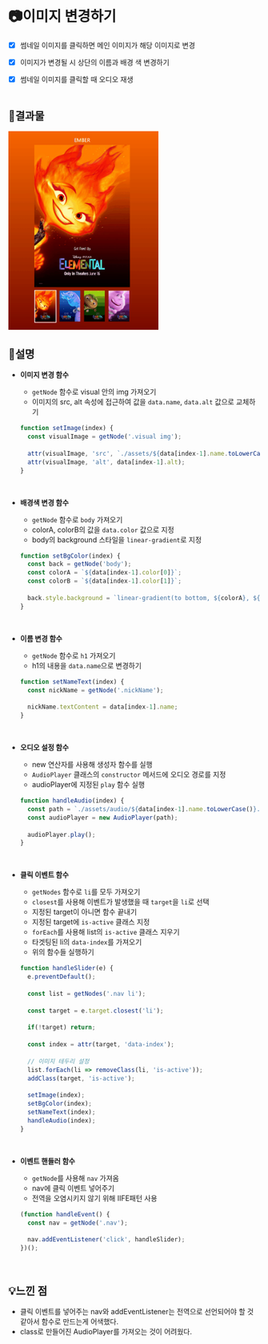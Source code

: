 # 📷이미지 변경하기


- [x] 썸네일 이미지를 클릭하면 메인 이미지가 해당 이미지로 변경
- [x] 이미지가 변경될 시 상단의 이름과 배경 색 변경하기
- [x] 썸네일 이미지를 클릭할 때 오디오 재생
<br><br>


## 🔮결과물

<img src="./client/images/result.gif" width="300" />


## 📝설명

* **이미지 변경 함수**
  * `getNode` 함수로 visual 안의 img 가져오기
  * 이미지의 src, alt 속성에 접근하여 값을 `data.name`, `data.alt` 값으로 교체하기
  
  ```js
  function setImage(index) {
    const visualImage = getNode('.visual img');
    
    attr(visualImage, 'src', `./assets/${data[index-1].name.toLowerCase()}.jpeg`);
    attr(visualImage, 'alt', data[index-1].alt);
  }
  ```
  <br>

* **배경색 변경 함수**
  * `getNode` 함수로 `body` 가져오기
  * colorA, colorB의 값을 `data.color` 값으로 지정
  * body의 background 스타일을 `linear-gradient`로 지정
  
  ```js
  function setBgColor(index) {
    const back = getNode('body');
    const colorA = `${data[index-1].color[0]}`;
    const colorB = `${data[index-1].color[1]}`;

    back.style.background = `linear-gradient(to bottom, ${colorA}, ${colorB})`;
  }
  ```
  <br>
  
* **이름 변경 함수**
  * `getNode` 함수로 `h1` 가져오기
  * h1의 내용을 `data.name`으로 변경하기
  
  ```js
  function setNameText(index) {
    const nickName = getNode('.nickName');
    
    nickName.textContent = data[index-1].name;
  }
  ```
  <br>

* **오디오 설정 함수**
  * new 연산자를 사용해 생성자 함수를 실행
  * `AudioPlayer` 클래스의 `constructor` 메서드에 오디오 경로를 지정
  * audioPlayer에 지정된 `play` 함수 실행
  
  ```js
  function handleAudio(index) {
    const path = `./assets/audio/${data[index-1].name.toLowerCase()}.m4a`;
    const audioPlayer = new AudioPlayer(path);

    audioPlayer.play();
  }
  ```
  <br>

* **클릭 이벤트 함수**
  * `getNodes` 함수로 `li`를 모두 가져오기
  * `closest`를 사용해 이벤트가 발생했을 때 `target`을 `li`로 선택
  * 지정된 target이 아니면 함수 끝내기
  * 지정된 target에 `is-active` 클래스 지정
  * `forEach`를 사용해 list의 `is-active` 클래스 지우기
  * 타겟팅된 li의 `data-index`를 가져오기
  * 위의 함수들 실행하기
  
  ```js
  function handleSlider(e) {
    e.preventDefault();
    
    const list = getNodes('.nav li');

    const target = e.target.closest('li');
    
    if(!target) return;
    
    const index = attr(target, 'data-index');

    // 이미지 테두리 설정
    list.forEach(li => removeClass(li, 'is-active'));
    addClass(target, 'is-active');

    setImage(index);
    setBgColor(index);
    setNameText(index);
    handleAudio(index);
  }
  ```
  <br>

* **이벤트 핸들러 함수**
  * `getNode`를 사용해 `nav` 가져옴
  * nav에 클릭 이벤트 넣어주기
  * 전역을 오염시키지 않기 위해 IIFE패턴 사용
  
  ```js
  (function handleEvent() {
    const nav = getNode('.nav');
    
    nav.addEventListener('click', handleSlider);
  })();
  ```
  <br>

## 💡느낀 점
- 클릭 이벤트를 넣어주는 nav와 addEventListener는 전역으로 선언되어야 할 것 같아서 함수로 만드는게 어색했다.
- class로 만들어진 AudioPlayer를 가져오는 것이 어려웠다.